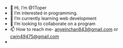 - 👋 Hi, I’m @1Toper
- 👀 I’m interested in programming.
- 🌱 I’m currently learning web development
- 💞️ I’m looking to collaborate on a program
- 📫 How to reach me- anyeinchan843@gmail.com or cwin49475@gmail.com
- 

<!---
1Toper/1Toper is a ✨ special ✨ repository because its `README.md` (this file) appears on your GitHub profile.
You can click the Preview link to take a look at your changes.
--->

